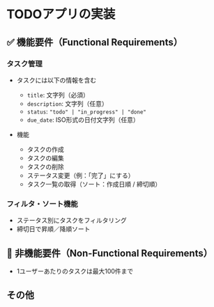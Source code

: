 # TODOアプリの実装

## ✅ 機能要件（Functional Requirements）

### タスク管理
- タスクには以下の情報を含む
  - `title`: 文字列（必須）
  - `description`: 文字列（任意）
  - `status`: `"todo" | "in_progress" | "done"`
  - `due_date`: ISO形式の日付文字列（任意）

- 機能
  - タスクの作成
  - タスクの編集
  - タスクの削除
  - ステータス変更（例：「完了」にする）
  - タスク一覧の取得（ソート：作成日順 / 締切順）

### フィルタ・ソート機能
- ステータス別にタスクをフィルタリング
- 締切日で昇順／降順ソート

## 🚫 非機能要件（Non-Functional Requirements）

- 1ユーザーあたりのタスクは最大100件まで

## その他